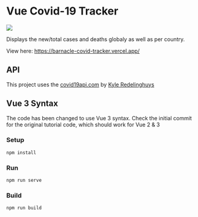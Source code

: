# Vue Covid-19 Tracker

![](https://vercelbadge.vercel.app/api/humble-barnacle001/vue-covid-tracker)

Displays the new/total cases and deaths globaly as well as per country.

View here: https://barnacle-covid-tracker.vercel.app/

## API

This project uses the [covid19api.com](https://covid19api.com/) by [Kyle Redelinghuys](https://twitter.com/ksredelinghuys)

## Vue 3 Syntax

The code has been changed to use Vue 3 syntax. Check the initial commit for the original tutorial code, which should work for Vue 2 & 3

### Setup

```
npm install
```

### Run

```
npm run serve
```

### Build

```
npm run build
```
